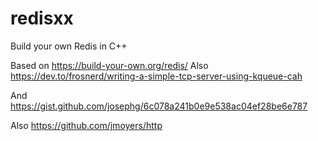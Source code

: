 # redisxx

Build your own Redis in C++

Based on <https://build-your-own.org/redis/>
Also <https://dev.to/frosnerd/writing-a-simple-tcp-server-using-kqueue-cah>

And <https://gist.github.com/josephg/6c078a241b0e9e538ac04ef28be6e787>

Also <https://github.com/jmoyers/http>
